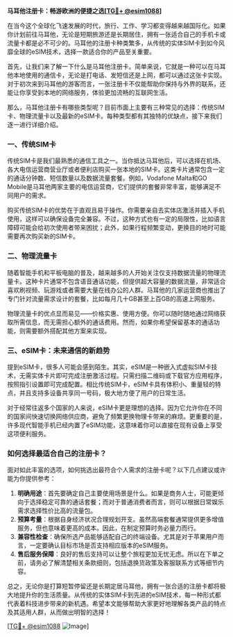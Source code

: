 **马耳他注册卡：畅游欧洲的便捷之选[[TG💪+ @esim1088](https://t.me/s/esim1088)]**

在当今这个全球化飞速发展的时代，旅行、工作、学习都变得越来越国际化。如果你计划前往马耳他，无论是短期旅游还是长期居住，拥有一张适合自己的手机卡或流量卡都是必不可少的。马耳他的注册卡种类繁多，从传统的实体SIM卡到如今风靡全球的eSIM技术，选择一款适合你的产品至关重要。

首先，让我们来了解一下什么是马耳他注册卡。简单来说，它就是一种可以在马耳他本地使用的通信卡，无论是打电话、发短信还是上网，都可以通过这张卡实现。对于初次来到马耳他的游客而言，一张注册卡不仅能帮助你保持与外界的联系，还能让你享受到本地的网络服务，体验更加流畅的互联网生活。

那么，马耳他注册卡有哪些类型呢？目前市面上主要有三种常见的选择：传统SIM卡、物理流量卡以及最新的eSIM卡。每种类型都有其独特的优缺点，接下来我们逐一进行详细介绍。

### 一、传统SIM卡

传统SIM卡是我们最熟悉的通信工具之一。当你抵达马耳他后，可以选择在机场、各大电信运营商营业厅或者便利店购买一张本地的SIM卡。这类卡片通常包含一定的通话分钟数、短信数量以及数据流量套餐。例如，Vodafone Malta和GO Mobile是马耳他两家主要的电信运营商，它们提供的套餐非常丰富，能够满足不同用户的需求。

购买传统SIM卡的优势在于直观且易于操作。你需要亲自去实体店激活并插入手机使用，这样可以确保设备完全兼容。不过，这种方式也有一定的局限性，比如语言障碍可能会给初次使用者带来困扰；此外，如果行程频繁变动，更换目的地时可能需要再次购买新的SIM卡。

### 二、物理流量卡

随着智能手机和平板电脑的普及，越来越多的人开始关注仅支持数据流量的物理流量卡。这种卡片通常不包含语音通话功能，但提供超大容量的数据流量，非常适合喜欢刷视频、玩游戏或者需要大量在线办公的人群。马耳他的几家运营商也推出了专门针对流量需求设计的套餐，比如每月几十GB甚至上百GB的高速上网服务。

物理流量卡的优点显而易见——价格实惠、使用方便。你可以随时随地通过网络获取所需信息，而无需担心额外的通话费用。然而，如果你希望保留基本的通话功能，则需要额外搭配其他方案来实现。

### 三、eSIM卡：未来通信的新趋势

提到eSIM卡，很多人可能会感到陌生。其实，eSIM是一种嵌入式虚拟SIM卡技术，无需实体卡片即可完成注册激活过程。只需扫描二维码或下载官方应用程序，按照指引设置即可完成配置。相比传统SIM卡，eSIM卡具有体积小、重量轻的特点，并且支持多设备共享同一号码，极大地方便了用户的日常生活。

对于经常往返多个国家的人来说，eSIM卡更是理想的选择。因为它允许你在不同的国家间快速切换网络供应商，避免了频繁更换物理卡带来的麻烦。更重要的是，许多现代智能手机已经内置了eSIM功能，这意味着你可以直接在现有设备上享受这项便利服务。

### 如何选择最适合自己的注册卡？

面对如此丰富的选项，如何挑选出最符合个人需求的注册卡呢？以下几点建议或许能为你提供参考：

1. **明确用途**：首先要确定自己主要使用场景是什么。如果是商务人士，可能更倾向于选择稳定可靠的通话套餐；而对于普通消费者而言，则可以根据日常娱乐需求选择性价比高的流量包。
2. **预算考量**：根据自身经济状况合理规划开支。虽然高端套餐通常提供更多增值服务，但也意味着更高的成本。因此，在制定预算时务必量力而行。
3. **兼容性检查**：确保所选产品能够适配自己的终端设备。尤其是对于苹果用户而言，一定要确认目标市场是否支持相应版本的eSIM服务。
4. **售后服务保障**：良好的售后支持可以让整个旅程更加无忧无虑。所以在下单之前，请务必了解清楚相关条款细则，包括退换货政策及客服联系方式等细节内容。

总之，无论你是打算短暂停留还是长期定居马耳他，拥有一张合适的注册卡都将极大地提升你的生活质量。从传统的实体SIM卡到先进的eSIM技术，每一种形式都代表着科技进步带来的新机遇。希望本文能够帮助大家更好地理解各类产品的特点及其适用人群，从而做出明智的选择！

[[TG💪+ @esim1088](https://t.me/s/esim1088) ![Image](https://i.postimg.cc/4NQfJmqS/Snipaste-2025-05-13-00-14-12.png)]